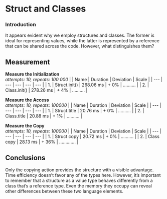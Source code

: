 # Struct and Classes

### Introduction
It appears evident why we employ structures and classes. The former is ideal for representing values, while the latter is represented by a reference that can be shared across the code. However, what distinguishes them?

## Measurement
**Measure the Initialization**\
_attempts: 10, repeats: 100 000_
|  | Name | Duration | Deviation | Scale |
| --- | --- | --- | --- | --- |
| 1. | Struct.init() | 268.06 ms | +  0% | .......... |
| 2. | Class.init()  | 278.26 ms | +  4% | .......... |

**Measure the Access**\
_attempts: 10, repeats: 100000_
|  | Name | Duration | Deviation | Scale |
| --- | --- | --- | --- | --- |
| 1. | Struct.title |  20.76 ms | +  0% | .......... |
| 2. | Class.title  |  20.88 ms | +  1% | .......... |


**Measure the Copy**\
_attempts: 10, repeats: 100000_
|  | Name | Duration | Deviation | Scale |
| --- | --- | --- | --- | --- |
| 1. | Struct copy |  20.72 ms | +  0% | .......... |
| 2. | Class copy  |  28.13 ms | + 36% | ............. |

## Conclusions
Only the copying action provides the structure with a visible advantage. Time efficiency doesn’t favor any of the types here. However, it’s important to remember that a structure as a value type behaves differently from a class that’s a reference type. Even the memory they occupy can reveal other differences between these two language elements.
